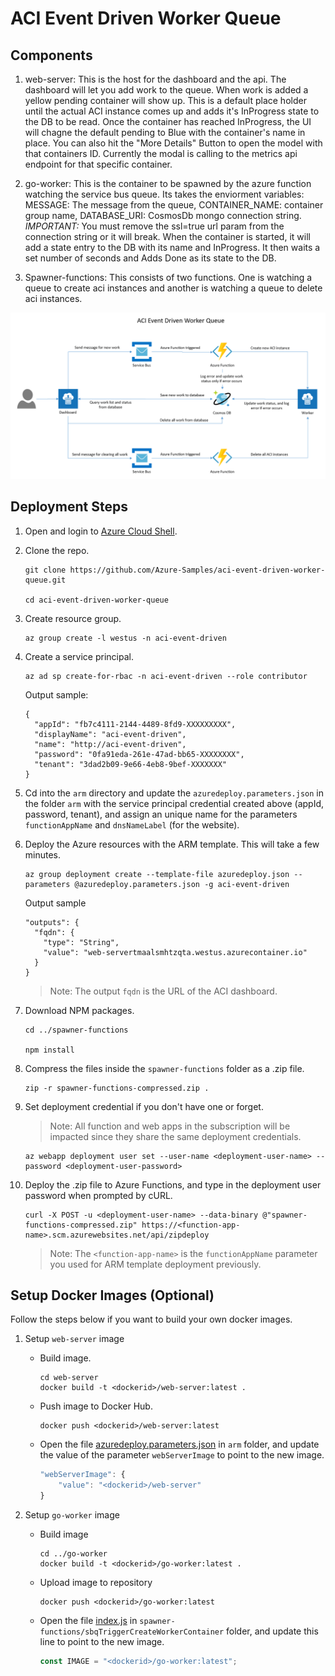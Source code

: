 # ACI Event Driven Worker Queue

## Components

1. web-server: This is the host for the dashboard and the api. The dashboard will let you add work to the queue. When work is added a yellow pending container will show up. This is a default place holder until the actual ACI instance comes up and adds it's InProgress state to the DB to be read. Once the container has reached InProgress, the UI will chagne the default pending to Blue with the container's name in place. You can also hit the "More Details" Button to open the model with that containers ID. Currently the modal is calling to the metrics api endpoint for that specific container.

2. go-worker: This is the container to be spawned by the azure function watching the service bus queue. Its takes the enviorment variables: MESSAGE: The message from the queue, CONTAINER_NAME: container group name, DATABASE_URI: CosmosDb mongo connection string. *IMPORTANT:* You must remove the ssl=true url param from the connection string or it will break. When the container is started, it will add a state entry to the DB with its name and InProgress. It then waits a set number of seconds and Adds Done as its state to the DB.

3. Spawner-functions: This consists of two functions. One is watching a queue to create aci instances and another is watching a queue to delete aci instances.

![](images/diagram.png)

## Deployment Steps

1. Open and login to [Azure Cloud Shell](https://shell.azure.com).

2. Clone the repo.
   ```console
   git clone https://github.com/Azure-Samples/aci-event-driven-worker-queue.git

   cd aci-event-driven-worker-queue
   ```

3. Create resource group.
   ```console
   az group create -l westus -n aci-event-driven
   ```

4. Create a service principal.
   ```console
   az ad sp create-for-rbac -n aci-event-driven --role contributor
   ```
   Output sample:
   ```
   {
     "appId": "fb7c4111-2144-4489-8fd9-XXXXXXXXX",
     "displayName": "aci-event-driven",
     "name": "http://aci-event-driven",
     "password": "0fa91eda-261e-47ad-bb65-XXXXXXXX",
     "tenant": "3dad2b09-9e66-4eb8-9bef-XXXXXXX"
   }
   ```

5. Cd into the `arm` directory and update the `azuredeploy.parameters.json` in the folder `arm` with the service principal credential created above (appId, password, tenant), and assign an unique name for the parameters `functionAppName` and `dnsNameLabel` (for the website).

6. Deploy the Azure resources with the ARM template. This will take a few minutes.
   ```console
   az group deployment create --template-file azuredeploy.json --parameters @azuredeploy.parameters.json -g aci-event-driven
   ```
   Output sample
   ```
   "outputs": {
     "fqdn": {
       "type": "String",
       "value": "web-servertmaalsmhtzqta.westus.azurecontainer.io"
     }
   }
   ```
   > Note: The output `fqdn` is the URL of the ACI dashboard.

7. Download NPM packages.
   ```console
   cd ../spawner-functions

   npm install
   ```

8. Compress the files inside the `spawner-functions` folder as a .zip file.
   ```console
   zip -r spawner-functions-compressed.zip .
   ```

9. Set deployment credential if you don't have one or forget.
   >Note: All function and web apps in the subscription will be impacted since they share the same deployment credentials.

   ```console
   az webapp deployment user set --user-name <deployment-user-name> --password <deployment-user-password>
   ```

9. Deploy the .zip file to Azure Functions, and type in the deployment user password when prompted by cURL.
   ```console
   curl -X POST -u <deployment-user-name> --data-binary @"spawner-functions-compressed.zip" https://<function-app-name>.scm.azurewebsites.net/api/zipdeploy
   ```
   > Note: The `<function-app-name>` is the `functionAppName` parameter you used for ARM template deployment previously.

## Setup Docker Images (Optional)

Follow the steps below if you want to build your own docker images.

1. Setup `web-server` image
   - Build image.
     ```console
     cd web-server
     docker build -t <dockerid>/web-server:latest .
     ```
   - Push image to Docker Hub.
     ```console
     docker push <dockerid>/web-server:latest
     ```
   - Open the file [azuredeploy.parameters.json](arm/azuredeploy.parameters.json) in `arm` folder, and update the value of the parameter `webServerImage` to point to the new image.
     ```javascript
     "webServerImage": {
         "value": "<dockerid>/web-server"
     }
     ```

1. Setup `go-worker` image
   - Build image
     ```console
     cd ../go-worker
     docker build -t <dockerid>/go-worker:latest .
     ```
   - Upload image to repository
     ```console
     docker push <dockerid>/go-worker:latest
     ```
   - Open the file [index.js](spawner-functions/sbqTriggerCreateWorkerContainer/index.js) in `spawner-functions/sbqTriggerCreateWorkerContainer` folder, and update this line to point to the new image.
     ```javascript
     const IMAGE = "<dockerid>/go-worker:latest";
     ```
